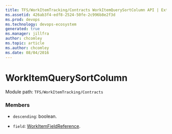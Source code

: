 ```yaml
---
title: TFS/WorkItemTracking/Contracts WorkItemQuerySortColumn API | Extensions for Azure DevOps Services
ms.assetid: 426ab3f4-edf8-2524-50fe-2c996b8e2f3d
ms.prod: devops
ms.technology: devops-ecosystem
generated: true
ms.manager: jillfra
author: chcomley
ms.topic: article
ms.author: chcomley
ms.date: 08/04/2016
---
```


# WorkItemQuerySortColumn

Module path: `TFS/WorkItemTracking/Contracts`


### Members

* `descending`: boolean. 

* `field`: [WorkItemFieldReference](../../../TFS/WorkItemTracking/Contracts/WorkItemFieldReference.md). 

